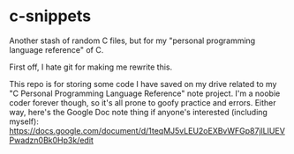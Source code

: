 # c-snippets
Another stash of random C files, but for my "personal programming language reference" of C.

First off, I hate git for making me rewrite this.

This repo is for storing some code I have saved on my drive related to my "C Personal Programming Language Reference" note project. I'm a noobie coder forever though, so it's all prone to goofy practice and errors.
Either way, here's the Google Doc note thing if anyone's interested (including myself):
https://docs.google.com/document/d/1teqMJ5vLEU2oEXBvWFGp87jlLIUEVPwadzn0Bk0Hp3k/edit

